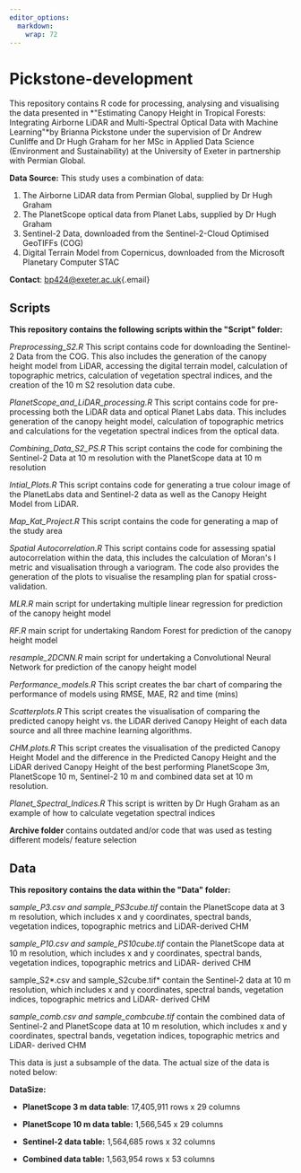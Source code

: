 ```yaml
---
editor_options: 
  markdown: 
    wrap: 72
---
```


# Pickstone-development

This repository contains R code for processing, analysing and
visualising the data presented in *"Estimating Canopy Height in Tropical
Forests: Integrating Airborne LiDAR and Multi-Spectral Optical Data with
Machine Learning"*by Brianna Pickstone under the supervision of Dr
Andrew Cunliffe and Dr Hugh Graham for her MSc in Applied Data Science
(Environment and Sustainability) at the University of Exeter in
partnership with Permian Global.

**Data Source:** This study uses a combination of data:

1.  The Airborne LiDAR data from Permian Global, supplied by Dr Hugh
    Graham
2.  The PlanetScope optical data from Planet Labs, supplied by Dr Hugh
    Graham
3.  Sentinel-2 Data, downloaded from the Sentinel-2-Cloud Optimised
    GeoTIFFs (COG)
4.  Digital Terrain Model from Copernicus, downloaded from the Microsoft
    Planetary Computer STAC

**Contact**: [bp424\@exeter.ac.uk](mailto:bp424@exeter.ac.uk){.email}

## **Scripts**

**This repository contains the following scripts within the "Script"
folder:**

*Preprocessing_S2.R* This script contains code for downloading the
Sentinel-2 Data from the COG. This also includes the generation of the
canopy height model from LiDAR, accessing the digital terrain model,
calculation of topographic metrics, calculation of vegetation spectral
indices, and the creation of the 10 m S2 resolution data cube.

*PlanetScope_and_LiDAR_processing.R* This script contains code for
pre-processing both the LiDAR data and optical Planet Labs data. This
includes generation of the canopy height model, calculation of
topographic metrics and calculations for the vegetation spectral indices
from the optical data.

*Combining_Data_S2_PS.R* This script contains the code for combining the
Sentinel-2 Data at 10 m resolution with the PlanetScope data at 10 m
resolution

*Intial_Plots.R* This script contains code for generating a true colour
image of the PlanetLabs data and Sentinel-2 data as well as the Canopy
Height Model from LiDAR.

*Map_Kat_Project.R* This script contains the code for generating a map
of the study area

*Spatial Autocorrelation.R* This script contains code for assessing
spatial autocorrelation within the data, this includes the calculation
of Moran's I metric and visualisation through a variogram. The code also
provides the generation of the plots to visualise the resampling plan
for spatial cross-validation.

*MLR.R* main script for undertaking multiple linear regression for
prediction of the canopy height model

*RF.R* main script for undertaking Random Forest for prediction of the
canopy height model

*resample_2DCNN.R* main script for undertaking a Convolutional Neural
Network for prediction of the canopy height model

*Performance_models.R* This script creates the bar chart of comparing
the performance of models using RMSE, MAE, R2 and time (mins)

*Scatterplots.R* This script creates the visualisation of comparing the
predicted canopy height vs. the LiDAR derived Canopy Height of each data
source and all three machine learning algorithms.

*CHM.plots.R* This script creates the visualisation of the predicted
Canopy Height Model and the difference in the Predicted Canopy Height
and the LiDAR derived Canopy Height of the best performing PlanetScope
3m, PlanetScope 10 m, Sentinel-2 10 m and combined data set at 10 m
resolution.

*Planet_Spectral_Indices.R* This script is written by Dr Hugh Graham as
an example of how to calculate vegetation spectral indices

**Archive folder** contains outdated and/or code that was used as
testing different models/ feature selection

## Data

**This repository contains the data within the "Data" folder:**

s*ample_P3.csv and sample_PS3cube.tif* contain the PlanetScope data at 3
m resolution, which includes x and y coordinates, spectral bands,
vegetation indices, topographic metrics and LiDAR-derived CHM

s*ample_P10.csv and sample_PS10cube.tif* contain the PlanetScope data at
10 m resolution, which includes x and y coordinates, spectral bands,
vegetation indices, topographic metrics and LiDAR- derived CHM

sample_S2*.csv and sample_S2cube.tif* contain the Sentinel-2 data at 10
m resolution, which includes x and y coordinates, spectral bands,
vegetation indices, topographic metrics and LiDAR- derived CHM

*sample_comb.csv and sample_combcube.tif* contain the combined data of
Sentinel-2 and PlanetScope data at 10 m resolution, which includes x and
y coordinates, spectral bands, vegetation indices, topographic metrics
and LiDAR- derived CHM

This data is just a subsample of the data. The actual size of the data
is noted below:

**DataSize:**

-   **PlanetScope 3 m data table**: 17,405,911 rows x 29 columns

-   **PlanetScope 10 m data table:** 1,566,545 x 29 columns

-   **Sentinel-2 data table:** 1,564,685 rows x 32 columns

-   **Combined data table:** 1,563,954 rows x 53 columns

